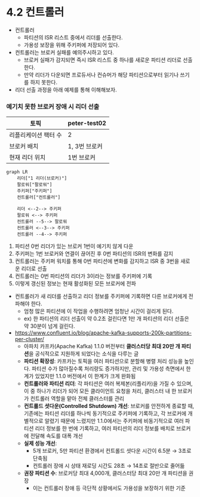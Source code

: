 # 4.2 컨트롤러

- 컨트롤러
    - 파티션의 ISR 리스트 중에서 리더를 선출한다.
    - 가용성 보장을 위해 주키퍼에 저장되어 있다.
- 컨트롤러는 브로커 실패를 예의주시하고 있다.
    - 브로커 실패가 감지되면 즉시 ISR 리스트 중 하나를 새로운 파티션 리더로 선출한다.
    - 만약 리더가 다운되면 프로듀서나 컨슈머가 해당 파티션으로부터 읽기나 쓰기를 하지 못한다.
- 리더 선출 과정을 아래 예제를 통해 이해해보자.

### 예기치 못한 브로커 장애 시 리더 선출

| 토픽 | peter-test02 |
| --- | --- |
| 리플리케이션 팩터 수 | 2 |
| 브로커 배치 | 1, 3번 브로커 |
| 현재 리더 위치 | 1번 브로커 |

```mermaid
graph LR
    리더["1 리더(브로커)"]
    팔로워["팔로워"]
    주키퍼["주키퍼"]
    컨트롤러["컨트롤러"]

    리더 <--2--> 주키퍼
    팔로워 <--> 주키퍼
    컨트롤러 --5--> 팔로워
    컨트롤러 <--3--> 주키퍼
    컨트롤러 --4--> 주키퍼

```

1. 파티션 0번 리더가 있는 브로커 1번이 예기치 않게 다운
2. 주키퍼는 1번 브로커와 연결이 끊어진 후 0번 파티션의 ISR의 변화를 감지
3. 컨트롤러는 주키퍼 워치를 통해 0번 파티션에 변화를 감지하고 ISR 중 3번을 새로운 리더로 선출
4. 컨트롤러는 0번 파티션의 리더가 3이라는 정보를 주키퍼에 기록
5. 이렇게 갱신된 정보는 현재 활성화된 모든 브로커에 전파

- 컨트롤러가 새 리더를 선출하고 리더 정보를 주키퍼에 기록하면 다른 브로커에게 전파해야 한다.
    - 엄청 많은 파티션에 이 작업을 수행하려면 엄청난 시간이 걸리게 된다.
    - ex) 한 파티션의 리더 선출이 약 0.2초 걸린다면 1만 개 파티션의 리더 선출은 약 30분이 넘게 걸린다.
- https://www.confluent.io/blog/apache-kafka-supports-200k-partitions-per-cluster/
    - 아파치 카프카(Apache Kafka) 1.1.0 버전부터 **클러스터당 최대 20만 개 파티션**을 공식적으로 지원하게 되었다는 소식을 다루는 글
    - **파티션 확장성**: 카프카는 토픽을 여러 파티션으로 분할해 병렬 처리 성능을 높인다. 파티션 수가 많아질수록 처리량도 증가하지만, 관리 및 가용성 측면에서 한계가 있었지만 1.1.0 버전에서 이 한계가 크게 완화됨
    - **컨트롤러와 파티션 리더**: 각 파티션은 여러 복제본(리플리카)을 가질 수 있으며, 이 중 하나가 리더가 되어 모든 클라이언트 요청을 처리, 클러스터 내 한 브로커가 컨트롤러 역할을 맡아 전체 클러스터를 관리
    - **컨트롤드 셧다운(Controlled Shutdown) 개선**: 브로커를 안전하게 종료할 때, 기존에는 파티션 리더를 하나씩 동기적으로 주키퍼에 기록하고, 각 브로커에 개별적으로 알렸기 때문에 느렸지만 1.1.0에서는 주키퍼에 비동기적으로 여러 파티션 리더 정보를 한 번에 기록하고, 여러 파티션의 리더 정보를 배치로 브로커에 전달해 속도를 대폭 개선
    - **실제 성능 개선**:
        - 5개 브로커, 5만 파티션 환경에서 컨트롤드 셧다운 시간이 6.5분 → 3초로 단축됨
        - 컨트롤러 장애 시 상태 재로딩 시간도 28초 → 14초로 절반으로 줄어듦
    - **권장 파티션 수**: 브로커당 최대 4,000개, 클러스터당 최대 20만 개 파티션을 권장
        - 이는 컨트롤러 장애 등 극단적 상황에서도 가용성을 보장하기 위한 기준
